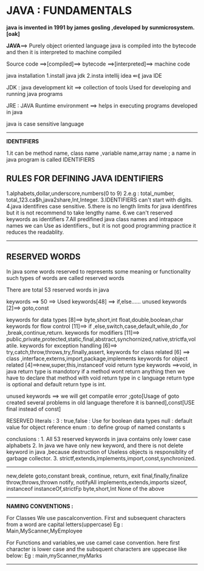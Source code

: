 #   JAVA  : FUNDAMENTALS                 

**java is invented in 1991  by james gosling ,developed by sunmicrosystem. [oak]** 

**JAVA**==> Purely object oriented language
java is compiled into the bytecode and then it is interpreted to machine compiled

Source code ==>[compiled]==> bytecode ==>[interpreted]==> machine code

java installation
1.install java jdk
2.insta intellij idea ⇚⟪ java IDE

JDK :  java development kit ==> collection of tools Used for developing and 
running java programs

JRE : JAVA Runtime environment ==> helps in executing programs developed in java

java is case sensitive language

---

**IDENTIFIERS** 

1.it can be method name, class name ,variable name,array name ; a name in java program is called IDENTIFIERS

## RULES FOR DEFINING  JAVA IDENTIFIERS

1.alphabets,dollar,underscore,numbers(0 to 9)
2.e.g : total_number, total_123.ca$h,java2share,Int,Integer.
3.IDENTIFIERS can't start with digits.
4.java identifires case sensitive.
5.there is no length limits for java identifires but it is not recommend to take lengthy name.
6.we can't reserved keywords as identifiers
7.All predifined java class names and intrapace names we can Use as identifiers.,
 but it is not good programming practice it reduces the readablity.

---
##         RESERVED WORDS                       

In java some words reserved to represents some meaning or functionality such types of words 
are called reserved words

There are total 53 reserved words in java

keywords ==> 50 ==> Used keywords[48] ==> if,else......
                    unused keywords [2]==> goto,const

keywords for data types   [8]==> byte,short,int float,double,boolean,char
keywords for flow control [11]==> if ,else,switch,case,default,while,do ,for ,break,continue,return.
keywords for modifiers    [11]==> public,private,protected,static,final,abstract,synchornized,native,strictfa,volatile.
keywords for exception handling [6]==> try,catch,throw,throws,try,finally,assert,
keywords for class related   [6] ==> class ,interface,externs,import,package,implements
keywords for object related    [4]==>new,super,this,instanceof
void return type keywords      ==>void,
in java return type is mandotory if a method wont return anything then we have to declare that method with void return type
in c language return type is optional and default return type is int.


unused keywords ==> we will get compatile error ;goto[Usage of goto created several problems in old language therefore it is banned],const[USE final instead of const]


RESERVED literals : 3 : true,false : Use for boolean data types
                            null : default value for object reference
enum : to define group of named constants s


conclusions : 1. All 53 reserved keywords in java contains only lower case alphabets
             2. In java we have only new keyword, and there is not delete keyword in java ,because destruction of Useless objects is responsiblity of garbage collector.
             3. strictf,extends,implements,import,const,synchronized.

---

new,delete
goto,constant
break, continue, return, exit
final,finally,finalize
throw,throws,thrown
notify, notifyAll
implements,extends,imports
sizeof, instanceof
instanceOf,strictFp
byte,short,lnt
None of the above

---

**NAMING CONVENTIONS :**

For Classes We use pascalconvention. First and subsequent characters from a word are capital letters(uppercase)
Eg : Main,MyScanner,MyEmployee

For Functions and variables,we use camel case convention.
here first character is lower case and the subsquent characters are uppecase like below:
Eg : main,myScanner,myMarks

---






























